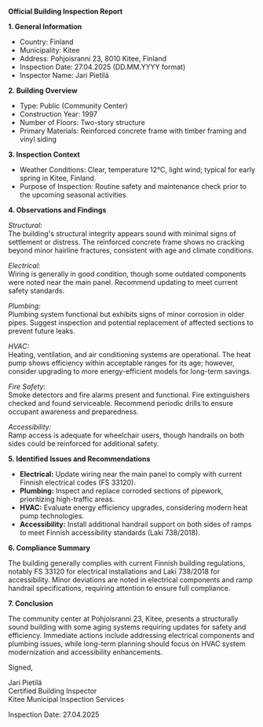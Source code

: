 **Official Building Inspection Report**

**1. General Information**

- Country: Finland
- Municipality: Kitee
- Address: Pohjoisranni 23, 8010 Kitee, Finland
- Inspection Date: 27.04.2025 (DD.MM.YYYY format)
- Inspector Name: Jari Pietilä

**2. Building Overview**

- Type: Public (Community Center)
- Construction Year: 1997
- Number of Floors: Two-story structure
- Primary Materials: Reinforced concrete frame with timber framing and vinyl siding

**3. Inspection Context**

- Weather Conditions: Clear, temperature 12°C, light wind; typical for early spring in Kitee, Finland.
- Purpose of Inspection: Routine safety and maintenance check prior to the upcoming seasonal activities.

**4. Observations and Findings**

*Structural:*  
The building's structural integrity appears sound with minimal signs of settlement or distress. The reinforced concrete frame shows no cracking beyond minor hairline fractures, consistent with age and climate conditions.

*Electrical:*  
Wiring is generally in good condition, though some outdated components were noted near the main panel. Recommend updating to meet current safety standards.

*Plumbing:*  
Plumbing system functional but exhibits signs of minor corrosion in older pipes. Suggest inspection and potential replacement of affected sections to prevent future leaks.

*HVAC:*  
Heating, ventilation, and air conditioning systems are operational. The heat pump shows efficiency within acceptable ranges for its age; however, consider upgrading to more energy-efficient models for long-term savings.

*Fire Safety:*  
Smoke detectors and fire alarms present and functional. Fire extinguishers checked and found serviceable. Recommend periodic drills to ensure occupant awareness and preparedness.

*Accessibility:*  
Ramp access is adequate for wheelchair users, though handrails on both sides could be reinforced for additional safety.

**5. Identified Issues and Recommendations**

- **Electrical:** Update wiring near the main panel to comply with current Finnish electrical codes (FS 33120).
- **Plumbing:** Inspect and replace corroded sections of pipework, prioritizing high-traffic areas.
- **HVAC:** Evaluate energy efficiency upgrades, considering modern heat pump technologies.
- **Accessibility:** Install additional handrail support on both sides of ramps to meet Finnish accessibility standards (Laki 738/2018).

**6. Compliance Summary**

The building generally complies with current Finnish building regulations, notably FS 33120 for electrical installations and Laki 738/2018 for accessibility. Minor deviations are noted in electrical components and ramp handrail specifications, requiring attention to ensure full compliance.

**7. Conclusion**

The community center at Pohjoisranni 23, Kitee, presents a structurally sound building with some aging systems requiring updates for safety and efficiency. Immediate actions include addressing electrical components and plumbing issues, while long-term planning should focus on HVAC system modernization and accessibility enhancements.

Signed,

Jari Pietilä  
Certified Building Inspector  
Kitee Municipal Inspection Services  

Inspection Date: 27.04.2025